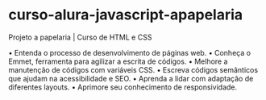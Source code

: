 # curso-alura-javascript-apapelaria
Projeto a papelaria | Curso de HTML e CSS 

•	Entenda o processo de desenvolvimento de páginas web.
•	Conheça o Emmet, ferramenta para agilizar a escrita de códigos.
•	Melhore a manutenção de códigos com variáveis CSS.
•	Escreva códigos semânticos que ajudam na acessibilidade e SEO.
•	Aprenda a lidar com adaptação de diferentes layouts.
•	Aprimore seu conhecimento de responsividade.
